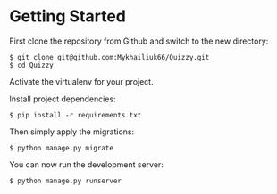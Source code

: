 <h1>Getting Started</h1>

First clone the repository from Github and switch to the new directory:

```
$ git clone git@github.com:Mykhailiuk66/Quizzy.git
$ cd Quizzy
```

Activate the virtualenv for your project.

Install project dependencies:

```
$ pip install -r requirements.txt
```

Then simply apply the migrations:

```
$ python manage.py migrate
```

You can now run the development server:

```
$ python manage.py runserver
```
